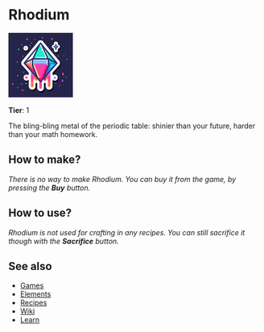 # Rhodium

![](../images/item.rhodium.png)

**Tier**: 1

The bling-bling metal of the periodic table: shinier than your future, harder than your math homework.

## How to make?

_There is no way to make Rhodium. You can buy it from the game, by pressing the **Buy** button._

## How to use?

_Rhodium is not used for crafting in any recipes. You can still sacrifice it though with the **Sacrifice** button._

## See also

* [Games](/wiki/games)
* [Elements](/wiki/elements)
* [Recipes](/wiki/recipes)
* [Wiki](/wiki/index)
* [Learn](/learn/index)